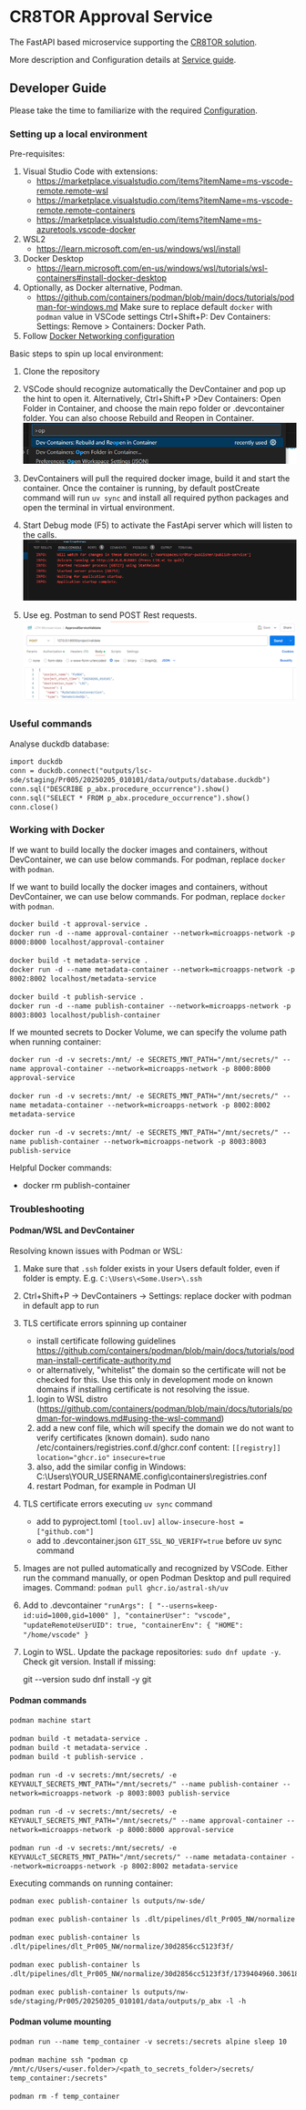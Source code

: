 # CR8TOR Approval Service

The FastAPI based microservice supporting the [CR8TOR solution](https://github.com/lsc-sde-crates/cr8tor).

More description and Configuration details at [Service guide](./docs/service.md).

## Developer Guide

Please take the time to familiarize with the required [Configuration](./docs/service.md).

### Setting up a local environment

Pre-requisites:

1) Visual Studio Code with extensions:
   * <https://marketplace.visualstudio.com/items?itemName=ms-vscode-remote.remote-wsl>
   * <https://marketplace.visualstudio.com/items?itemName=ms-vscode-remote.remote-containers>
   * <https://marketplace.visualstudio.com/items?itemName=ms-azuretools.vscode-docker>
2) WSL2
   * <https://learn.microsoft.com/en-us/windows/wsl/install>
3) Docker Desktop
   * <https://learn.microsoft.com/en-us/windows/wsl/tutorials/wsl-containers#install-docker-desktop>
4) Optionally, as Docker alternative, Podman.
   * <https://github.com/containers/podman/blob/main/docs/tutorials/podman-for-windows.md>
   Make sure to replace default `docker` with `podman` value in VSCode settings Ctrl+Shift+P: Dev Containers: Settings: Remove > Containers: Docker Path.
5) Follow [Docker Networking configuration](./docs/service.md#docker-network)

Basic steps to spin up local environment:

1) Clone the repository
2) VSCode should recognize automatically the DevContainer and pop up the hint to open it. Alternatively, Ctrl+Shift+P >Dev Containers: Open Folder in Container, and choose the main repo folder or .devcontainer folder.
   You can also choose Rebuild and Reopen in Container.
![alt text](./docs/devcontainer_run.png)

3) DevContainers will pull the required docker image, build it and start the container.
   Once the container is running, by default postCreate command will run `uv sync` and
   install all required python packages and open the terminal in virtual environment.
4) Start Debug mode (F5) to activate the FastApi server which will listen to the calls.
   ![alt text](./docs/debug_server.png)
5) Use eg. Postman to send POST Rest requests.
   ![alt text](./docs/postman_call_example.png)

### Useful commands

Analyse duckdb database:

    import duckdb
    conn = duckdb.connect("outputs/lsc-sde/staging/Pr005/20250205_010101/data/outputs/database.duckdb")
    conn.sql("DESCRIBE p_abx.procedure_occurrence").show()
    conn.sql("SELECT * FROM p_abx.procedure_occurrence").show()
    conn.close()


### Working with Docker

If we want to build locally the docker images and containers, without DevContainer,
we can use below commands. For podman, replace `docker` with `podman`.

If we want to build locally the docker images and containers, without DevContainer, we can use below commands. For podman, replace `docker` with `podman`.

    docker build -t approval-service .
    docker run -d --name approval-container --network=microapps-network -p 8000:8000 localhost/approval-container

    docker build -t metadata-service .
    docker run -d --name metadata-container --network=microapps-network -p 8002:8002 localhost/metadata-service

    docker build -t publish-service .
    docker run -d --name publish-container --network=microapps-network -p 8003:8003 localhost/publish-container

If we mounted secrets to Docker Volume, we can specify the volume path when running container:

    docker run -d -v secrets:/mnt/ -e SECRETS_MNT_PATH="/mnt/secrets/" --name approval-container --network=microapps-network -p 8000:8000 approval-service

    docker run -d -v secrets:/mnt/ -e SECRETS_MNT_PATH="/mnt/secrets/" --name metadata-container --network=microapps-network -p 8002:8002 metadata-service

    docker run -d -v secrets:/mnt/ -e SECRETS_MNT_PATH="/mnt/secrets/" --name publish-container --network=microapps-network -p 8003:8003 publish-service

Helpful Docker commands:

* docker rm publish-container

### Troubleshooting

#### Podman/WSL and DevContainer

Resolving known issues with Podman or WSL:

1. Make sure that `.ssh` folder exists in your Users default folder, even if folder is empty. E.g. `C:\Users\<Some.User>\.ssh`
2. Ctrl+Shift+P -> DevContainers -> Settings: replace docker with podman in default app to run
3. TLS certificate errors spinning up container

    * install certificate following guidelines <https://github.com/containers/podman/blob/main/docs/tutorials/podman-install-certificate-authority.md>
    * or alternatively, "whitelist" the domain so the certificate will not be checked for this. Use this only in development mode on known domains if installing certificate is not resolving the issue.
    1) login to WSL distro (<https://github.com/containers/podman/blob/main/docs/tutorials/podman-for-windows.md#using-the-wsl-command>)
    2) add a new conf file, which will specify the domain we do not want to verify certificates (known domain).
    sudo nano /etc/containers/registries.conf.d/ghcr.conf
    content:
        `[[registry]]`
        `location="ghcr.io"`
        `insecure=true`
    3) also, add the similar config in Windows:
		C:\Users\YOUR_USERNAME\.config\containers\registries.conf
	4) restart Podman, for example in Podman UI
4. TLS certificate errors executing `uv sync` command
   * add to pyproject.toml
   `[tool.uv]`
   `allow-insecure-host = ["github.com"]`
   * add to .devcontainer.json `GIT_SSL_NO_VERIFY=true` before uv sync command
5. Images are not pulled automatically and recognized by VSCode. Either run the command manually, or open Podman Desktop and pull required images. Command:
    `podman pull ghcr.io/astral-sh/uv`
6. Add to .devcontainer
`"runArgs": [
  "--userns=keep-id:uid=1000,gid=1000"
 ],
 "containerUser": "vscode",
 "updateRemoteUserUID": true,
 "containerEnv": {
   "HOME": "/home/vscode"
 }`
7. Login to WSL. Update the package repositories:
`sudo dnf update -y`. Check git version. Install if missing:

    git --version
    sudo dnf install -y git

#### Podman commands
    podman machine start

    podman build -t metadata-service .
    podman build -t metadata-service .
    podman build -t publish-service .

    podman run -d -v secrets:/mnt/secrets/ -e KEYVAULT_SECRETS_MNT_PATH="/mnt/secrets/" --name publish-container --network=microapps-network -p 8003:8003 publish-service

    podman run -d -v secrets:/mnt/secrets/ -e KEYVAULT_SECRETS_MNT_PATH="/mnt/secrets/" --name approval-container --network=microapps-network -p 8000:8000 approval-service
    
    podman run -d -v secrets:/mnt/secrets/ -e KEYVAULcT_SECRETS_MNT_PATH="/mnt/secrets/" --name metadata-container --network=microapps-network -p 8002:8002 metadata-service

Executing commands on running container:

    podman exec publish-container ls outputs/nw-sde/

    podman exec publish-container ls .dlt/pipelines/dlt_Pr005_NW/normalize

    podman exec publish-container ls .dlt/pipelines/dlt_Pr005_NW/normalize/30d2856cc5123f3f/

    podman exec publish-container ls .dlt/pipelines/dlt_Pr005_NW/normalize/30d2856cc5123f3f/1739404960.306188/new_jobs

    podman exec publish-container ls outputs/nw-sde/staging/Pr005/20250205_010101/data/outputs/p_abx -l -h

#### Podman volume mounting
    podman run --name temp_container -v secrets:/secrets alpine sleep 10

    podman machine ssh "podman cp /mnt/c/Users/<user.folder>/<path_to_secrets_folder>/secrets/     temp_container:/secrets"

    podman rm -f temp_container